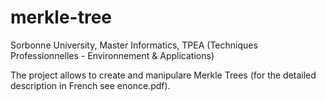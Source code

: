 # merkle-tree
Sorbonne University, Master Informatics, TPEA (Techniques Professionnelles - Environnement & Applications)

The project allows to create and manipulare Merkle Trees (for the detailed description in French see enonce.pdf).
